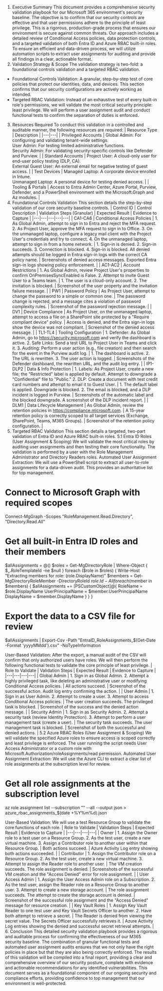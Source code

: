 1. Executive Summary
This document provides a comprehensive security validation playbook for our Microsoft 365 environment's security baseline. The objective is to confirm that our security controls are effective and that user permissions adhere to the principle of least privilege. This is a rigorous, production-grade process that ensures our environment is secure against common threats.
Our approach includes a detailed review of Conditional Access policies, data protection controls, and a targeted validation of both Entra ID and Azure RBAC built-in roles. To ensure an efficient and data-driven process, we will utilize automation scripts to extract user assignments for auditing and provide all findings in a clear, actionable format.
2. Validation Strategy & Scope
The validation strategy is two-fold: a foundational controls validation and a targeted RBAC validation.
 * Foundational Controls Validation: A granular, step-by-step test of core policies that protect our identities, data, and devices. This section confirms that our security configurations are actively working as intended.
 * Targeted RBAC Validation: Instead of an exhaustive test of every built-in role's permissions, we will validate the most critical security principle: least privilege. We will perform a user assignment audit and conduct functional tests to confirm the separation of duties is enforced.
3. Resources Required
To conduct this validation in a controlled and auditable manner, the following resources are required:
| Resource Type | Description |
|---|---|
| Privileged Accounts | Global Admin: For configuring and validating tenant-wide settings. <br> User Admin: For testing limited administrative functions. <br> Security Admin: For validating security-specific controls like Defender and Purview. |
| Standard Accounts | Project User: A cloud-only user for end-user policy testing (DLP, CA). <br> External Guest User: An external email for negative testing of guest access. |
| Test Devices | Managed Laptop: A corporate device enrolled in Intune. <br> Unmanaged Laptop: A personal device for testing denied access. |
| Tooling & Portals | Access to Entra Admin Center, Azure Portal, Purview, Defender, and a PowerShell environment with the Microsoft.Graph and Az modules. |
4. Foundational Controls Validation
This section details the step-by-step validation of our core security baseline controls.
| Control ID | Control Description | Validation Steps (Granular) | Expected Result | Evidence to Capture |
|---|---|---|---|---|
| CA1-CA6 | Conditional Access Policies | 1. As Global Admin, attempt to sign in to Entra and reject the MFA request. 2. As Project User, approve the MFA request to sign in to Office. 3. On the unmanaged laptop, configure a legacy mail client with the Project User's credentials and try to connect. 4. On the unmanaged laptop, attempt to sign in from a home network. | 1. Sign-in is denied. 2. Sign-in succeeds. 3. Connection is blocked. 4. Sign-in is blocked. All denied attempts should be logged in Entra sign-in logs with the correct CA policy name. | Screenshots of denied access messages. Exported Entra sign-in logs showing policy enforcement. |
| AC1-AC2 | Account Restrictions | 1. As Global Admin, review Project User's properties to confirm OnPremisesSyncEnabled is False. 2. Attempt to invite Guest User to a Teams team. | 1. The user is a cloud-only account. 2. The invitation is blocked. | Screenshot of the user property and the invitation failure message. |
| PW1 | Password Policy | As Project User, attempt to change the password to a simple or common one. | The password change is rejected, and a message cites a violation of password complexity rules. | Screenshot of the password rejection message. |
| DV1 | Device Compliance | As Project User, on the unmanaged laptop, attempt to access a file on a SharePoint site protected by a "Require compliant device" policy. | Access is denied, and the Entra sign-in logs show the device was not compliant. | Screenshot of the denied access message. |
| TL1-TL4 | Tooling Configuration | 1. Defender: As Global Admin, go to https://security.microsoft.com and verify the dashboard is active. 2. Safe Links: Send a test URL to Project User in Teams and click it. 3. Auditing: Perform a user action (e.g., file creation) and then search for the event in the Purview audit log. | 1. The dashboard is active. 2. The URL is rewritten. 3. The user action is logged. | Screenshots of the Defender dashboard, the rewritten URL, and the audit log entry. |
| IP1-DLP2 | Data & Info Protection | 1. Labels: As Project User, create a new file; the "Restricted" label is applied by default. Attempt to downgrade a "Confidential" file to "Public." 2. DLP: Create a document with test credit card numbers and attempt to email it to Guest User. | 1. The default label is applied. Downgrade is blocked. 2. The email is blocked, and a DLP incident is logged in Purview. | Screenshots of the automatic label and the blocked downgrade. A screenshot of the DLP incident report. |
| DLM1 | Data Lifecycle Management | As Global Admin, review the retention policies in https://compliance.microsoft.com. | A 15-year retention policy is correctly scoped to all target services (Exchange, SharePoint, Teams, M365 Groups). | Screenshot of the retention policy configuration. |
5. Targeted RBAC Validation
This section details a targeted, two-part validation of Entra ID and Azure RBAC built-in roles.
5.1 Entra ID Roles (User Assignment & Scoping)
We will validate the most critical roles by auditing user assignments and then testing their core functionality. The validation is performed by a user with the Role Management Administrator and Directory Readers roles.
Automated User Assignment Extraction:
We will use a PowerShell script to extract all user-to-role assignments for a data-driven audit. This provides an authoritative list for top management.
# Connect to Microsoft Graph with required scopes
Connect-MgGraph -Scopes "RoleManagement.Read.Directory", "Directory.Read.All"

# Get all built-in Entra ID roles and their members
$allAssignments = @()
$roles = Get-MgDirectoryRole | Where-Object { $_.RoleTemplateId -ne $null }
foreach ($role in $roles) {
    Write-Host "Extracting members for role: $($role.DisplayName)"
    $members = Get-MgDirectoryRoleMember -DirectoryRoleId $role.Id -All
    foreach ($member in $members) {
        $allAssignments += [PSCustomObject]@{
            RoleName = $role.DisplayName
            UserPrincipalName = $member.UserPrincipalName
            DisplayName = $member.DisplayName
        }
    }
}
# Export the data to a CSV file for review
$allAssignments | Export-Csv -Path "EntraID_RoleAssignments_$(Get-Date -Format 'yyyyMMdd').csv" -NoTypeInformation

User-Based Validation:
After the export, a manual audit of the CSV will confirm that only authorized users have roles. We will then perform the following functional tests to validate the core principle of least privilege.
| Role to Validate | Validation Steps | Expected Result | Evidence to Capture |
|---|---|---|---|
| Global Admin | 1. Sign in as Global Admin. 2. Attempt a highly privileged task, like deleting an administrative user or modifying Conditional Access policies. | All actions succeed. | Screenshot of the successful action. Audit log entry confirming the action. |
| User Admin | 1. Sign in as User Admin. 2. Attempt to create a user. 3. Attempt to access Conditional Access policies. | The user creation succeeds. The privileged task is blocked. | Screenshot of the success and the denied action message. |
| Security Admin | 1. Sign in as Security Admin. 2. Attempt a security task (review Identity Protection). 3. Attempt to perform a user management task (create a user). | The security task succeeds. The user management task is blocked. | Screenshot of both the successful and denied actions. |
5.2 Azure RBAC Roles (User Assignment & Scoping)
We will validate the specified Azure roles to ensure access is scoped correctly and least privilege is enforced. The user running the script needs User Access Administrator or a custom role with Microsoft.Authorization/roleAssignments/read permission.
Automated User Assignment Extraction:
We will use the Azure CLI to extract a clear list of role assignments at the subscription level for review.
# Get all role assignments at the subscription level
az role assignment list --subscription "<Your-Subscription-ID>" --all --output json > azure_rbac_assignments_$(date +%Y%m%d).json

User-Based Validation:
We will use a test Resource Group to validate the core functions of each role.
| Role to Validate | Validation Steps | Expected Result | Evidence to Capture |
|---|---|---|---|
| Owner | 1. Assign the Owner role to a test user on a Resource Group. 2. As the test user, create a new virtual machine. 3. Assign a Contributor role to another user within that Resource Group. | Both actions succeed. | Azure Activity Log entry showing both actions succeeded. |
| Contributor | 1. Assign the Contributor role on a Resource Group. 2. As the test user, create a new virtual machine. 3. Attempt to assign the Reader role to another user. | The VM creation succeeds. The role assignment is denied. | Screenshots of the successful VM creation and the "Access Denied" error for role assignment. |
| User Access Admin | 1. Assign the User Access Admin role on a Subscription. 2. As the test user, assign the Reader role on a Resource Group to another user. 3. Attempt to create a new storage account. | The role assignment succeeds. The attempt to create the storage account is denied. | Screenshot of the successful role assignment and the "Access Denied" message for resource creation. |
| Key Vault Roles | 1. Assign Key Vault Reader to one test user and Key Vault Secrets Officer to another. 2. Have both attempt to retrieve a secret. | The Reader is denied from viewing the secret value. The Secrets Officer successfully retrieves it. | Azure Activity Log entries showing the denied and successful secret retrieval attempts. |
6. Conclusion
This detailed security validation playbook provides a rigorous and auditable process for confirming the effectiveness of our M365 security baseline. The combination of granular functional tests and automated user assignment audits ensures that we not only have the right policies in place but that they are also being correctly enforced. The results of this validation will be compiled into a final report, providing a clear and comprehensive overview of our security posture, complete with evidence and actionable recommendations for any identified vulnerabilities.
This document serves as a foundational component of our ongoing security and compliance efforts, providing confidence to top management that our environment is well-protected.
